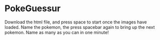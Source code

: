 # PokeGuessur

Download the html file, and press space to start once the images have loaded.  Name the pokemon, the press spacebar again to bring up the next pokemon.  Name as many as you can in one minute!
